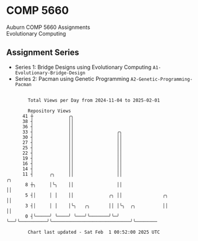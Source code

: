 # COMP 5660
Auburn COMP 5660 Assignments  
Evolutionary Computing

## Assignment Series
- Series 1: Bridge Designs using Evolutionary Computing `A1-Evolutionary-Bridge-Design`
- Series 2: Pacman using Genetic Programming `A2-Genetic-Programming-Pacman`

```

        Total Views per Day from 2024-11-04 to 2025-02-01

        Repository Views
      41 ┼             ╭╮
      38 ┤             ││
      36 ┤             ││
      33 ┤             ││                ╭╮
      30 ┤             ││                ││
      27 ┤             ││                ││
      25 ┤             ││                ││
      22 ┤             ││                ││
      19 ┤             ││                ││
      16 ┤             ││                ││
      14 ┤             ││                ││
      11 ┤      ╭╮     ││                ││                                              ╭╮
       8 ┼╮     │╰╮    ││                ││                                              ││
       5 ┤│     │ │    ││             ╭╮ ││               ╭╮                             ││
       3 ┤│     │ │    │╰╮   ╭╮       ││ │╰╮  ╭╮          ││                             ││
       0 ┤╰─────╯ ╰────╯ ╰───╯╰───────╯╰─╯ ╰──╯╰──────────╯╰─────────────────────────────╯╰────────

        Chart last updated - Sat Feb  1 00:52:00 2025 UTC
        
```
